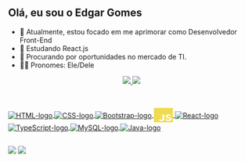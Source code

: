 ## Olá, eu sou o Edgar Gomes

- 🔭  Atualmente, estou focado em me aprimorar como Desenvolvedor Front-End
- 🌱 Estudando React.js
- 💼 Procurando por oportunidades no mercado de TI.
- 👦🏿 Pronomes: Ele/Dele
<div align="center">
  <a href="https://github.com/edgarffgomes">
  <img height="180em" src="https://github-readme-stats.vercel.app/api?username=edgarffgomes&show_icons=true&theme=tokyonight&include_all_commits=true&count_private=true"/>
  <img height="180em" src="https://github-readme-stats.vercel.app/api/top-langs/?username=edgarffgomes&layout=compact&langs_count=7&theme=tokyonight"/>
</div>
  
  ##
  
  <div style="display: inline_block"><br>
    <img align="center" alt="HTML-logo" height="30" width="40" src="https://cdn.jsdelivr.net/gh/devicons/devicon/icons/html5/html5-original.svg" />
    <img align="center" alt="CSS-logo" height="30" width="40" src="https://cdn.jsdelivr.net/gh/devicons/devicon/icons/css3/css3-original.svg" />
    <img align="center" alt="Bootstrap-logo" height="40" width="40" src="https://cdn.jsdelivr.net/gh/devicons/devicon/icons/bootstrap/bootstrap-original.svg" />
    <img align="center" alt="JavaScript-logo" height="30" width="40" src="https://raw.githubusercontent.com/devicons/devicon/master/icons/javascript/javascript-plain.svg">
    <img align="center" alt="React-logo" height="30" width="40" src="https://cdn.jsdelivr.net/gh/devicons/devicon/icons/react/react-original.svg" />
    <img align="center" alt="TypeScript-logo" height="30" width="40" src="https://cdn.jsdelivr.net/gh/devicons/devicon/icons/typescript/typescript-original.svg" />
    <img align="center" alt="MySQL-logo" height="30" width="40" src="https://cdn.jsdelivr.net/gh/devicons/devicon/icons/mysql/mysql-original-wordmark.svg" />
    <img align="center" alt="Java-logo" hwight="30" width="40" src="https://cdn.jsdelivr.net/gh/devicons/devicon/icons/java/java-original-wordmark.svg" />
          
          
          
</div>
  
  ##
  
  <div>
  <a href = "mailto:edgar.profissional01@gmail.com"><img src="https://img.shields.io/badge/-Gmail-%23333?style=for-the-badge&logo=gmail&logoColor=white" target="_blank"></a>
  <a href="https://www.linkedin.com/in/edgar-gomes-678b61163/" target="_blank"><img src="https://img.shields.io/badge/-LinkedIn-%230077B5?style=for-the-badge&logo=linkedin&logoColor=white" target="_blank"></a> 
  </div>

